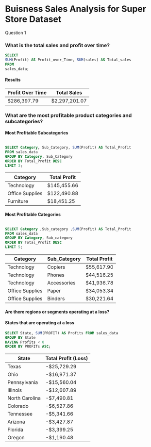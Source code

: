 # Buisness Sales Analysis for Super Store Dataset 

Question 1
### What is the total sales and profit over time?
```sql
SELECT 
SUM(Profit) AS Profit_over_Time, SUM(sales) AS Total_sales
FROM 
sales_data;
```
#### Results
| Profit Over Time | Total Sales   |
|------------------|---------------|
| $286,397.79      | $2,297,201.07 |

### What are the most profitable product categories and subcategories?

#### Most Profitable Subcategories 
``` sql

SELECT Category, Sub_Category, SUM(Profit) AS Total_Profit
FROM sales_data
GROUP BY Category, Sub_Category
ORDER BY Total_Profit DESC
LIMIT 3;
```
| Category         | Total Profit   |
|------------------|----------------|
| Technology       | $145,455.66    |
| Office Supplies  | $122,490.88    |
| Furniture        | $18,451.25     |

#### Most Profitable Categories

``` sql

SELECT Category ,Sub_category ,SUM(Profit) AS Total_Profit
FROM sales_data
GROUP BY Category, Sub_category
ORDER BY Total_Profit DESC
LIMIT 5;

```

| Category         | Sub_Category | Total Profit   |
|------------------|--------------|----------------|
| Technology       | Copiers      | $55,617.90     |
| Technology       | Phones       | $44,516.25     |
| Technology       | Accessories  | $41,936.78     |
| Office Supplies  | Paper        | $34,053.34     |
| Office Supplies  | Binders      | $30,221.64     |


#### Are there regions or segments operating at a loss?

#### States that are operating at a loss

``` sql
SELECT State, SUM(PROFIT) AS Profits FROM sales_data
GROUP BY State
HAVING Profits < 0
ORDER BY PROFITs ASC;
```

| State           | Total Profit (Loss) |
|-----------------|---------------------|
| Texas           | -$25,729.29         |
| Ohio            | -$16,971.37         |
| Pennsylvania    | -$15,560.04         |
| Illinois        | -$12,607.89         |
| North Carolina  | -$7,490.81          |
| Colorado        | -$6,527.86          |
| Tennessee       | -$5,341.66          |
| Arizona         | -$3,427.87          |
| Florida         | -$3,399.25          |
| Oregon          | -$1,190.48          |

